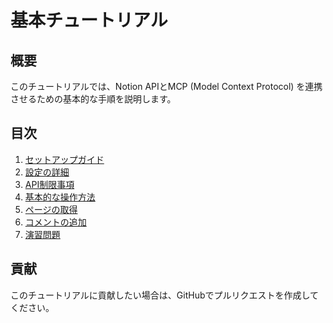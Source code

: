 # 基本チュートリアル

## 概要
このチュートリアルでは、Notion APIとMCP (Model Context Protocol) を連携させるための基本的な手順を説明します。

## 目次
1. [セットアップガイド](01_setup/setup_guide.md)
2. [設定の詳細](01_setup/configuration.md)
3. [API制限事項](01_setup/api_limitations.md)
4. [基本的な操作方法](02_basic_operations/search_pages.md)
5. [ページの取得](02_basic_operations/get_page.md)
6. [コメントの追加](02_basic_operations/add_comment.md)
7. [演習問題](03_exercises/exercise_1.md)

## 貢献
このチュートリアルに貢献したい場合は、GitHubでプルリクエストを作成してください。

